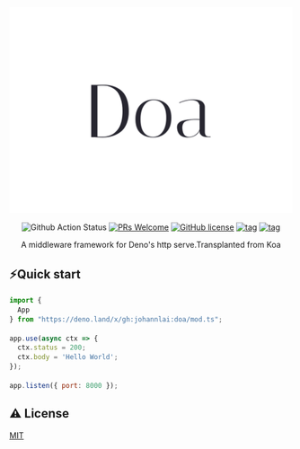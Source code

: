 <div align="center">

<img src="/docs/logo.png" alt="Doa middleware framework for deno"/>

![Github Action Status](https://github.com/JohannLai/doa/workflows/build/badge.svg)
[![PRs Welcome](https://img.shields.io/badge/PRs-welcome-brightgreen.svg?style=flat-square)](http://makeapullrequest.com)
[![GitHub license](https://img.shields.io/github/license/JohannLai/doa)](https://github.com/JohannLai/doa/blob/master/LICENSE)
[![tag](https://img.shields.io/badge/deno->=1.0.5-green.svg)](https://github.com/denoland/deno)
[![tag](https://img.shields.io/badge/std-0.54.0-green.svg)](https://github.com/denoland/deno)

A middleware framework for Deno's http serve.Transplanted from Koa

</div>



## ⚡️Quick start


```js
import {
  App
} from "https://deno.land/x/gh:johannlai:doa/mod.ts";

app.use(async ctx => {
  ctx.status = 200;
  ctx.body = 'Hello World';
});

app.listen({ port: 8000 });
```


## ⚠️ License

[MIT](https://github.com/JohannLai/doa/blob/master/LICENSE)